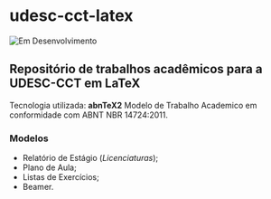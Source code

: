 # udesc-cct-latex
![Em Desenvolvimento](http://img.shields.io/static/v1?label=STATUS&message=EM%20DESENVOLVIMENTO&color=GREEN&style=for-the-badge)
## Repositório de trabalhos acadêmicos para a UDESC-CCT em LaTeX



Tecnologia utilizada: **abnTeX2** Modelo de Trabalho Academico em conformidade com ABNT NBR 14724:2011.

### Modelos
- Relatório de Estágio (*Licenciaturas*);
- Plano de Aula;
- Listas de Exercícios;
- Beamer.
